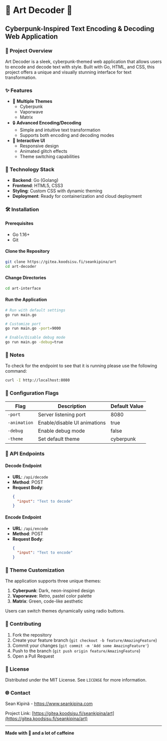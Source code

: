 # 🔐 Art Decoder 🎨

## Cyberpunk-Inspired Text Encoding & Decoding Web Application

### 🌟 Project Overview

Art Decoder is a sleek, cyberpunk-themed web application that allows users to encode and decode text with style. Built with Go, HTML, and CSS, this project offers a unique and visually stunning interface for text transformation.

### ✨ Features

- 🎨 **Multiple Themes**
  - Cyberpunk
  - Vaporwave
  - Matrix
- 🔒 **Advanced Encoding/Decoding**
  - Simple and intuitive text transformation
  - Supports both encoding and decoding modes
- 🎉 **Interactive UI**
  - Responsive design
  - Animated glitch effects
  - Theme switching capabilities

### 🚀 Technology Stack

- **Backend**: Go (Golang)
- **Frontend**: HTML5, CSS3
- **Styling**: Custom CSS with dynamic theming
- **Deployment**: Ready for containerization and cloud deployment

### 🛠 Installation

#### Prerequisites

- Go 1.16+
- Git

#### Clone the Repository

```bash
git clone https://gitea.koodsisu.fi/seankipina/art
cd art-decoder
```

#### Change Directories

```bash
cd art-interface
```

#### Run the Application

```bash
# Run with default settings
go run main.go

# Customize port
go run main.go -port=9000

# Enable/Disable debug mode
go run main.go -debug=true
```

### 📝 Notes
To check for the endpoint to see that it is running please use the following command:
```bash
curl -I http://localhost:8080
```
### 🔧 Configuration Flags

| Flag         | Description                  | Default Value |
| ------------ | ---------------------------- | ------------- |
| `-port`      | Server listening port        | 8080          |
| `-animation` | Enable/disable UI animations | true          |
| `-debug`     | Enable debug mode            | false         |
| `-theme`     | Set default theme            | cyberpunk     |

### 📡 API Endpoints

#### Decode Endpoint

- **URL**: `/api/decode`
- **Method**: POST
- **Request Body**:
  ```json
  {
    "input": "Text to decode"
  }
  ```

#### Encode Endpoint

- **URL**: `/api/encode`
- **Method**: POST
- **Request Body**:
  ```json
  {
    "input": "Text to encode"
  }
  ```


### 🎨 Theme Customization

The application supports three unique themes:

1. **Cyberpunk**: Dark, neon-inspired design
2. **Vaporwave**: Retro, pastel color palette
3. **Matrix**: Green, code-like aesthetic

Users can switch themes dynamically using radio buttons.

### 🤝 Contributing

1. Fork the repository
2. Create your feature branch (`git checkout -b feature/AmazingFeature`)
3. Commit your changes (`git commit -m 'Add some AmazingFeature'`)
4. Push to the branch (`git push origin feature/AmazingFeature`)
5. Open a Pull Request

### 📄 License

Distributed under the MIT License. See `LICENSE` for more information.

### 🌐 Contact

Sean Kipinä - https://www.seankipina.com

Project Link: [https://gitea.koodsisu.fi/seankipina/art](https://gitea.koodsisu.fi/seankipina/art)

---

**Made with 💖 and a lot of caffeine**
